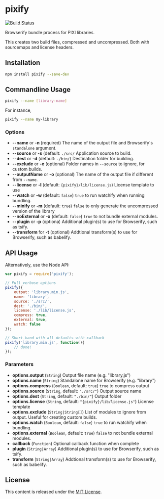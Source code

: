 # pixify

[![Build Status](https://travis-ci.org/pixijs/pixify.svg?branch=master)](https://travis-ci.org/pixijs/pixify)

Browserify bundle process for PIXI libraries.

This creates two build files, compressed and uncompressed. Both with sourcemaps and license headers. 

## Installation

```bash
npm install pixify --save-dev
```

## Commandline Usage

```bash
pixify --name [library-name]
```

For instance, 
```bash
pixify --name my-library
```

### Options

* **--name** or **-n** (required) The name of the output file and Browserify's `standalone` argument. 
* **--source** or **-s** (default: `./src/` Application source to build. 
* **--dest** or **-d** (default: `./bin/`) Destination folder for building.
* **--exclude** or **-e** (optional) Folder names in `--source` to ignore, for custom builds.
* **--outputName** or **-o** (optional) The name of the output file if different from `--name`.
* **--license** or **-l** (default: `{pixify}/lib/license.js`) License template to use 
* **--watch** or **-w** (default: `false`) `true` to run watchify when running bundling.
* **--minify** or **-m** (default: `true`) `false` to only generate the uncompressed version of the library
* **--noExternal** or **-x** (default: `false`) `true` to not bundle external modules.
* **--plugin** or **-p** (optiona) Additional plugin(s) to use for Browserify, such as tsify.
* **--transform** for **-t** (optional) Addtional transform(s) to use for Browserify, such as babelify.

## API Usage

Alternatively, use the Node API:

```js
var pixify = require('pixify');

// Full verbose options
pixify({
	output: 'library.min.js',
	name: 'library',
    source: './src/', 
    dest: './bin/',
    license: './lib/license.js',
    compress: true,
    external: true,
    watch: false
});

// Short-hand with all defaults with callback
pixify('library.min.js', function(){
    // done!
});
```

### Parameters

* **options.output** (`String`) Output file name (e.g. "library.js")
* **options.name** (`String`) Standalone name for Browserify (e.g. "library")
* **options.compress** (`Boolean`, default: `true`) `true` to compress output
* **options.source** (`String`, default: `"./src/"`) Output source name
* **options.dest** (`String`, default: `"./bin/"`) Output folder
* **options.license** (`String`, default: `"{pixify}/lib/license.js"`) License template 
* **options.exclude** (`String|String[]`)  List of modules to ignore from output. Useful for creating custom builds.
* **options.watch** (`Boolean`, default: `false`)  `true` to run watchify when bundling.
* **options.external** (`Boolean`, default: `true`) `false` to not bundle external modules.
* **callback** (`Function`) Optional callback function when complete
* **plugin** (`String|Array`) Additional plugin(s) to use for Browserify, such as tsify.
* **transform** (`String|Array`) Addtional transform(s) to use for Browserify, such as babelify.

## License

This content is released under the [MIT License](http://opensource.org/licenses/MIT).
